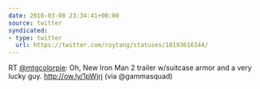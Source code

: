 ```yaml
---
date: 2010-03-08 23:34:41+00:00
source: twitter
syndicated:
- type: twitter
  url: https://twitter.com/roytang/statuses/10193616344/
---
```


RT [@mtgcolorpie](https://twitter.com/mtgcolorpie/): Oh, New Iron Man 2 trailer w/suitcase armor and a very lucky guy. http://ow.ly/1pWjrj (via @gammasquad)